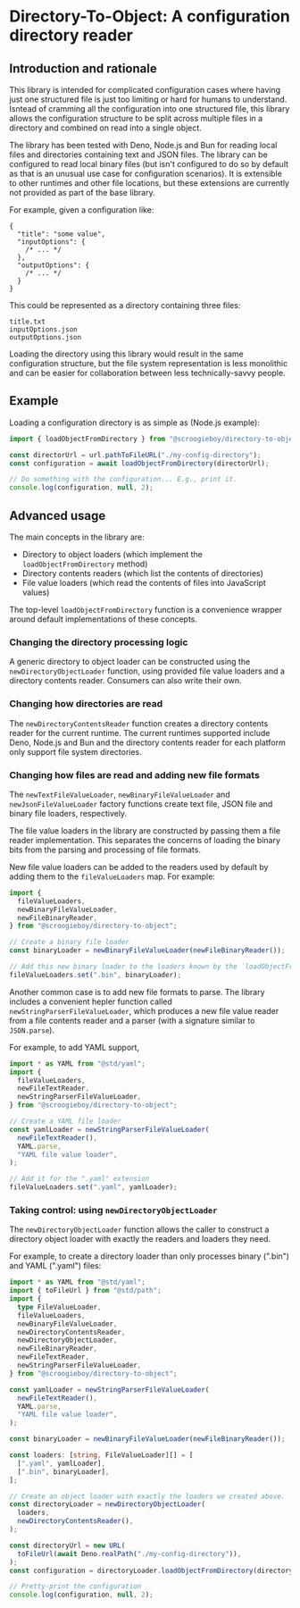# Directory-To-Object: A configuration directory reader

## Introduction and rationale

This library is intended for complicated configuration cases where having just
one structured file is just too limiting or hard for humans to understand.
Isntead of cramming all the configuration into one structured file, this library
allows the configuration structure to be split across multiple files in a
directory and combined on read into a single object.

The library has been tested with Deno, Node.js and Bun for reading local files
and directories containing text and JSON files. The library can be configured to
read local binary files (but isn't configured to do so by default as that is an
unusual use case for configuration scenarios). It is extensible to other
runtimes and other file locations, but these extensions are currently not
provided as part of the base library.

For example, given a configuration like:

```json5
{
  "title": "some value",
  "inputOptions": {
    /* ... */
  },
  "outputOptions": {
    /* ... */
  }
}
```

This could be represented as a directory containing three files:

```
title.txt
inputOptions.json
outputOptions.json
```

Loading the directory using this library would result in the same configuration
structure, but the file system representation is less monolithic and can be
easier for collaboration between less technically-savvy people.

## Example

Loading a configuration directory is as simple as (Node.js example):

```typescript
import { loadObjectFromDirectory } from "@scroogieboy/directory-to-object";

const directorUrl = url.pathToFileURL("./my-config-directory");
const configuration = await loadObjectFromDirectory(directorUrl);

// Do something with the configuration... E.g., print it.
console.log(configuration, null, 2);
```

## Advanced usage

The main concepts in the library are:

- Directory to object loaders (which implement the `loadObjectFromDirectory`
  method)
- Directory contents readers (which list the contents of directories)
- File value loaders (which read the contents of files into JavaScript values)

The top-level `loadObjectFromDirectory` function is a convenience wrapper around
default implementations of these concepts.

### Changing the directory processing logic

A generic directory to object loader can be constructed using the
`newDirectoryObjectLoader` function, using provided file value loaders and a
directory contents reader. Consumers can also write their own.

### Changing how directories are read

The `newDirectoryContentsReader` function creates a directory contents reader
for the current runtime. The current runtimes supported include Deno, Node.js
and Bun and the directory contents reader for each platform only support file
system directories.

### Changing how files are read and adding new file formats

The `newTextFileValueLoader`, `newBinaryFileValueLoader` and
`newJsonFileValueLoader` factory functions create text file, JSON file and
binary file loaders, respectively.

The file value loaders in the library are constructed by passing them a file
reader implementation. This separates the concerns of loading the binary bits
from the parsing and processing of file formats.

New file value loaders can be added to the readers used by default by adding
them to the `fileValueLoaders` map. For example:

```typescript
import {
  fileValueLoaders,
  newBinaryFileValueLoader,
  newFileBinaryReader,
} from "@scroogieboy/directory-to-object";

// Create a binary file loader
const binaryLoader = newBinaryFileValueLoader(newFileBinaryReader());

// Add this new binary loader to the loaders known by the `loadObjectFromDirectory` function.
fileValueLoaders.set(".bin", binaryLoader);
```

Another common case is to add new file formats to parse. The library includes a
convenient hepler function called `newStringParserFileValueLoader`, which
produces a new file value reader from a file contents reader and a parser (with
a signature similar to `JSON.parse`).

For example, to add YAML support,

```typescript
import * as YAML from "@std/yaml";
import {
  fileValueLoaders,
  newFileTextReader,
  newStringParserFileValueLoader,
} from "@scroogieboy/directory-to-object";

// Create a YAML file loader
const yamlLoader = newStringParserFileValueLoader(
  newFileTextReader(),
  YAML.parse,
  "YAML file value loader",
);

// Add it for the ".yaml" extension
fileValueLoaders.set(".yaml", yamlLoader);
```

### Taking control: using `newDirectoryObjectLoader`

The `newDirectoryObjectLoader` function allows the caller to construct a
directory object loader with exactly the readers and loaders they need.

For example, to create a directory loader than only processes binary (".bin")
and YAML (".yaml") files:

```typescript
import * as YAML from "@std/yaml";
import { toFileUrl } from "@std/path";
import {
  type FileValueLoader,
  fileValueLoaders,
  newBinaryFileValueLoader,
  newDirectoryContentsReader,
  newDirectoryObjectLoader,
  newFileBinaryReader,
  newFileTextReader,
  newStringParserFileValueLoader,
} from "@scroogieboy/directory-to-object";

const yamlLoader = newStringParserFileValueLoader(
  newFileTextReader(),
  YAML.parse,
  "YAML file value loader",
);

const binaryLoader = newBinaryFileValueLoader(newFileBinaryReader());

const loaders: [string, FileValueLoader][] = [
  [".yaml", yamlLoader],
  [".bin", binaryLoader],
];

// Create an object loader with exactly the loaders we created above.
const directoryLoader = newDirectoryObjectLoader(
  loaders,
  newDirectoryContentsReader(),
);

const directoryUrl = new URL(
  toFileUrl(await Deno.realPath("./my-config-directory")),
);
const configuration = directoryLoader.loadObjectFromDirectory(directoryUrl);

// Pretty-print the configuration
console.log(configuration, null, 2);
```
